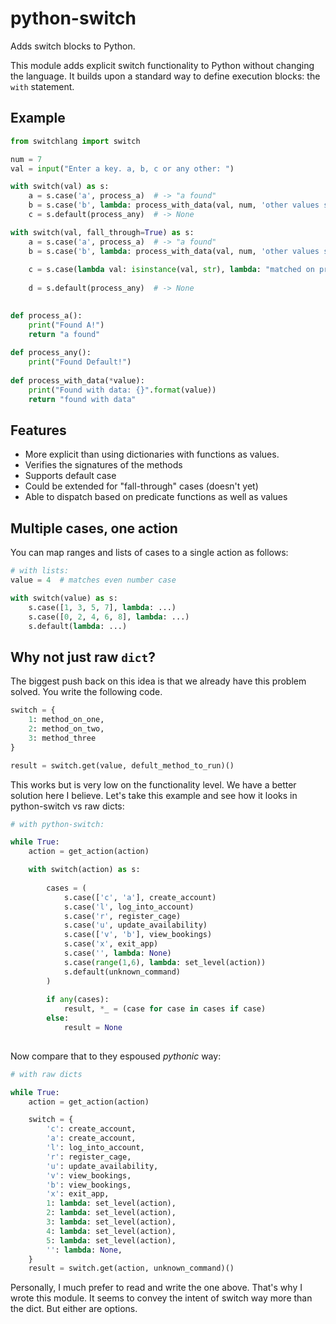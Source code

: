 # python-switch

Adds switch blocks to Python.

This module adds explicit switch functionality to Python 
without changing the language. It builds upon a standard
way to define execution blocks: the `with` statement.

## Example

```python
from switchlang import switch

num = 7
val = input("Enter a key. a, b, c or any other: ")

with switch(val) as s:
    a = s.case('a', process_a)  # -> "a found"
    b = s.case('b', lambda: process_with_data(val, num, 'other values still'))  # -> None
    c = s.default(process_any)  # -> None

with switch(val, fall_through=True) as s:
    a = s.case('a', process_a)  # -> "a found"
    b = s.case('b', lambda: process_with_data(val, num, 'other values still'))  # -> "found with data"
    
    c = s.case(lambda val: isinstance(val, str), lambda: "matched on predicate")  # -> "matched on predicate"
    
    d = s.default(process_any)  # -> None

    
def process_a():
    print("Found A!")
    return "a found"
    
def process_any():
    print("Found Default!")
    
def process_with_data(*value):
    print("Found with data: {}".format(value))
    return "found with data"
``` 

## Features

* More explicit than using dictionaries with functions as values.
* Verifies the signatures of the methods
* Supports default case
* Could be extended for "fall-through" cases (doesn't yet)
* Able to dispatch based on predicate functions as well as values

## Multiple cases, one action

You can map ranges and lists of cases to a single action as follows:

```python
# with lists:
value = 4  # matches even number case

with switch(value) as s:
    s.case([1, 3, 5, 7], lambda: ...)
    s.case([0, 2, 4, 6, 8], lambda: ...)
    s.default(lambda: ...)
``` 

## Why not just raw `dict`?

The biggest push back on this idea is that we already have this problem solved.
You write the following code.

```python
switch = {
    1: method_on_one,
    2: method_on_two,
    3: method_three
}

result = switch.get(value, defult_method_to_run)()
```

This works but is very low on the functionality level. We have a better solution here 
I believe. Let's take this example and see how it looks in python-switch vs raw dicts:

```python
# with python-switch:

while True:
    action = get_action(action)

    with switch(action) as s:
        
        cases = (
            s.case(['c', 'a'], create_account)
            s.case('l', log_into_account)
            s.case('r', register_cage)
            s.case('u', update_availability)
            s.case(['v', 'b'], view_bookings)
            s.case('x', exit_app)
            s.case('', lambda: None)
            s.case(range(1,6), lambda: set_level(action))
            s.default(unknown_command)
        )
        
        if any(cases):
            result, *_ = (case for case in cases if case)
        else:
            result = None
    
```

Now compare that to they espoused *pythonic* way:

```python
# with raw dicts

while True:
    action = get_action(action)

    switch = {
        'c': create_account,
        'a': create_account,
        'l': log_into_account,
        'r': register_cage,
        'u': update_availability,
        'v': view_bookings,
        'b': view_bookings,
        'x': exit_app,
        1: lambda: set_level(action),
        2: lambda: set_level(action),
        3: lambda: set_level(action),
        4: lambda: set_level(action),
        5: lambda: set_level(action),
        '': lambda: None,
    }
    result = switch.get(action, unknown_command)()
```

Personally, I much prefer to read and write the one above. That's why I wrote this module.
It seems to convey the intent of switch way more than the dict. But either are options.
